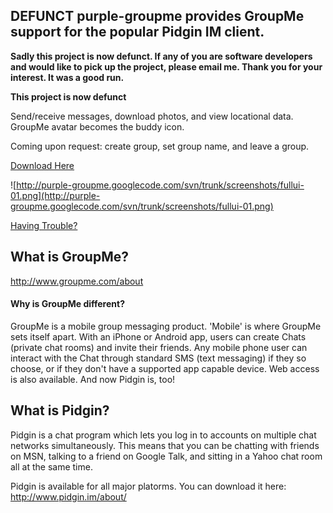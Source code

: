 ## **DEFUNCT** purple-groupme provides GroupMe support for the popular Pidgin IM client. ##



**Sadly this project is now defunct.  If any of you are software developers and would like to pick up the project, please email me.  Thank you for your interest.  It was a good run.**





**This project is now defunct**

Send/receive messages, download photos, and view locational data. GroupMe avatar becomes the buddy icon.

Coming upon request: create group, set group name, and leave a group.

[Download Here](http://code.google.com/p/purple-groupme/downloads/list)

![http://purple-groupme.googlecode.com/svn/trunk/screenshots/fullui-01.png](http://purple-groupme.googlecode.com/svn/trunk/screenshots/fullui-01.png)

[Having Trouble?](http://code.google.com/p/purple-groupme/wiki/Troubleshooting)

## What is GroupMe? ##
http://www.groupme.com/about

#### Why is GroupMe different? ####
GroupMe is a mobile group messaging product.  'Mobile' is where GroupMe sets itself apart.  With an iPhone or Android app, users can create Chats (private chat rooms) and invite their friends.  Any mobile phone user can interact with the Chat through standard SMS (text messaging) if they so choose, or if they don't have a supported app capable device.  Web access is also available.  And now Pidgin is, too!

## What is Pidgin? ##
Pidgin is a chat program which lets you log in to accounts on multiple chat networks simultaneously. This means that you can be chatting with friends on MSN, talking to a friend on Google Talk, and sitting in a Yahoo chat room all at the same time.

Pidgin is available for all major platorms.  You can download it here:
http://www.pidgin.im/about/
